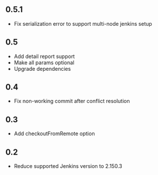 ## 0.5.1

- Fix serialization error to support multi-node jenkins setup

## 0.5

- Add detail report support
- Make all params optional
- Upgrade dependencies

## 0.4

- Fix non-working commit after conflict resolution

## 0.3

- Add checkoutFromRemote option

## 0.2

- Reduce supported Jenkins version to 2.150.3
